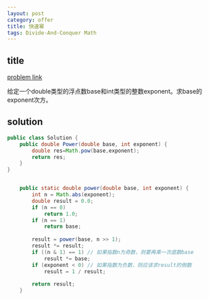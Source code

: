 ```yaml
---
layout: post
category: offer
title: 快速幂
tags: Divide-And-Conquer Math
---
```


## title
[problem link](https://www.nowcoder.com/practice/1a834e5e3e1a4b7ba251417554e07c00?tpId=13&tqId=11165&tPage=1&rp=1&ru=%2Fta%2Fcoding-interviews&qru=%2Fta%2Fcoding-interviews%2Fquestion-ranking)

给定一个double类型的浮点数base和int类型的整数exponent。求base的exponent次方。

## solution


```java
public class Solution {
    public double Power(double base, int exponent) {
        double res=Math.pow(base,exponent);
        return res;
    }
}

```

```java

    public static double power(double base, int exponent) {
        int n = Math.abs(exponent);
        double result = 0.0;
        if (n == 0)
            return 1.0;
        if (n == 1)
            return base;
         
        result = power(base, n >> 1);
        result *= result;
        if ((n & 1) == 1) // 如果指数n为奇数，则要再乘一次底数base
            result *= base;
        if (exponent < 0) // 如果指数为负数，则应该求result的倒数
            result = 1 / result;
         
        return result;
    }
```